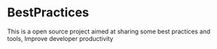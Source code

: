 # BestPractices
This is a open source project  aimed at sharing some best practices and tools, Improve developer productivity
